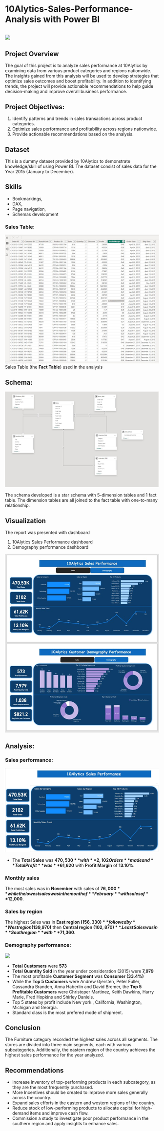 # 10Alytics-Sales-Performance-Analysis with Power BI

![](sales_image.jpg)
---

## Project Overview

The goal of this project is to analyze sales performance at 10Alytics by examining data from various product categories and regions nationwide. The insights gained 
from this analysis will be used to develop strategies that optimize sales outcomes and boost profitability. In addition to identifying trends, the project will 
provide actionable recommendations to help guide decision-making and improve overall business performance.


## Project Objectives:
1.	Identify patterns and trends in sales transactions across product categories.
2.	Optimize sales performance and profitability across regions nationwide.
3.	Provide actionable recommendations based on the analysis.


## Dataset

This is a dummy dataset provided by 10Alytics to demonstrate knowledge/skill of using Power BI.
The dataset consist of sales data for the Year 2015 (January to December).

## Skills 
- Bookmarkings,
- DAX,
- Page navigation,
- Schemas development

### Sales Table:

![](Sales_table.jpg)
Sales Table (the **Fact Table**) used in the analysis

 ## Schema:

![](starschema.jpg)

The schema developed is a star schema with 5-dimension tables and 1 fact table. The dimension tables are all joined to the fact table with one-to-many relationship.

## Visualization
The report was presented with dashboard
1.	10Alytics Sales Performance dashboard
2.	Demography performance dashboard

![](dash1.jpg)


## Analysis:

### Sales performance: 
![](dash.jpg)

- The **Total Sales** was **$470,530** with **2,102 Orders** made and **Total Profit** was **$61,620** with **Profit Margin** of **13.10%**.

### Monthly sales
The most sales was in **November** with sales of **$76,000** while the lowest sales was in the month of **February** with sales of **$12,000**.

### Sales by region
The highest Sales was in **East region ($156,330)** followed by **West region ($139,970)** then **Central region ($102,870)**. Least Sales was in **South region** with **$71,360**.

### Demography performance:

![](dash2.jpeg)

- **Total Customers** were **573**
- **Total Quantity Sold** in the year under consideration (2015) were **7,979**
- The most profitable **Customer Segment** was **Consumer (33.4%)**
- While the **Top 5 Customers** were Andrew Gjersten, Peter Fuller, Cassandra Branden, Anna Haberlin and David Bremer, the **Top 5 Profitable Customers** were Christoper Martinez, Keith Dawkins,
  Harry Marie, Fred Hopkins and Shirley Daniels.
- Top 5 states by profit include New york , California, Washington, Michigan and Georgia.
- Standard class is the most prefered mode of shipment.

## Conclusion 
The Furniture category recorded the highest sales across all segments. The stores are divided into three main segments, each with various subcategories. Additionally, the eastern region of the country 
achieves the highest sales performance for the year analyzed.
 
## Recommendations
- Increase inventory of top-performing products in each subcategory, as they are the most frequently purchased.
- More Incentives should be created to improve more sales generally across the country.
- Expand sales efforts in the eastern and western regions of the country.
- Reduce stock of low-performing products to allocate capital for high-demand items and improve cash flow.
- Commission a study to investigate poor product performance in the southern region and apply insights to enhance sales.

